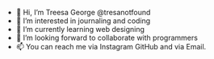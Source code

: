 - 👋 Hi, I’m Treesa George @tresanotfound
- 👀 I’m interested in journaling and coding
- 🌱 I’m currently learning web designing 
- 💞️ I’m looking forward to collaborate with programmers 
- 📫 You can reach me via Instagram GitHub and via Email.

<!---
tresanotfound/tresanotfound is a ✨ special ✨ repository because its `README.md` (this file) appears on your GitHub profile.
You can click the Preview link to take a look at your changes.
--->
